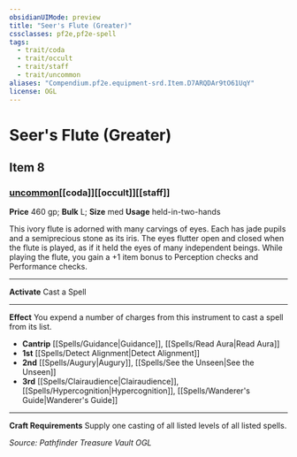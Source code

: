 ```yaml
---
obsidianUIMode: preview
title: "Seer's Flute (Greater)"
cssclasses: pf2e,pf2e-spell
tags:
  - trait/coda
  - trait/occult
  - trait/staff
  - trait/uncommon
aliases: "Compendium.pf2e.equipment-srd.Item.D7ARQDAr9tO61UqY"
license: OGL
---
```

# Seer's Flute (Greater)
## Item 8
### [uncommon](uncommon "Uncommon Rarity Trait")[[coda]][[occult]][[staff]]


**Price** 460 gp; 
**Bulk** L; **Size** med
**Usage** held-in-two-hands

This ivory flute is adorned with many carvings of eyes. Each has jade pupils and a semiprecious stone as its iris. The eyes flutter open and closed when the flute is played, as if it held the eyes of many independent beings. While playing the flute, you gain a +1 item bonus to Perception checks and Performance checks.

* * *

**Activate** Cast a Spell

* * *

**Effect** You expend a number of charges from this instrument to cast a spell from its list.

*   **Cantrip** [[Spells/Guidance|Guidance]], [[Spells/Read Aura|Read Aura]]
*   **1st** [[Spells/Detect Alignment|Detect Alignment]]
*   **2nd** [[Spells/Augury|Augury]], [[Spells/See the Unseen|See the Unseen]]
*   **3rd** [[Spells/Clairaudience|Clairaudience]], [[Spells/Hypercognition|Hypercognition]], [[Spells/Wanderer's Guide|Wanderer's Guide]]

* * *

**Craft Requirements** Supply one casting of all listed levels of all listed spells.

*Source: Pathfinder Treasure Vault*
*OGL*